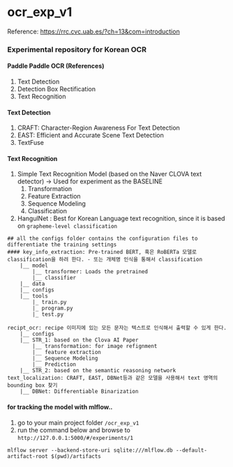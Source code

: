 # ocr_exp_v1
Reference: https://rrc.cvc.uab.es/?ch=13&com=introduction
### Experimental repository for Korean OCR 
#### Paddle Paddle OCR (References)
1. Text Detection
2. Detection Box Rectification
3. Text Recognition

#### Text Detection
1. CRAFT: Character-Region Awareness For Text Detection
2. EAST: Efficient and Accurate Scene Text Detection
3. TextFuse

#### Text Recognition
1. Simple Text Recognition Model (based on the Naver CLOVA text detector) -> Used for experiment as the BASELINE
    1. Transformation
    2. Feature Extraction
    3. Sequence Modeling
    4. Classification
2. HangulNet
    : Best for Korean Language text recognition, since it is based on `grapheme-level classification`

```
## all the configs folder contains the configuration files to differentiate the training settings
#### key_info_extraction: Pre-trained BERT, 혹은 RoBERTa 모델로 classification을 하려 한다. - 또는 개체명 인식을 통해서 classification
    |__ model
        |__ transformer: Loads the pretrained
        |__ classifier
    |__ data
    |__ configs
    |__ tools
        |_ train.py
        |_ program.py
        |_ test.py

recipt_ocr: recipe 이미지에 있는 모든 문자는 텍스트로 인식해서 출력할 수 있게 한다.
    |__ configs
    |__ STR_1: based on the Clova AI Paper
        |__ transformation: for image refignment
        |__ feature extraction
        |__ Sequence Modeling
        |__ Prediction
    |__ STR_2: based on the semantic reasoning network
text_localization: CRAFT, EAST, DBNet등과 같은 모델을 사용해서 text 영역의 bounding box 찾기
    |__ DBNet: Differentiable Binarization
```


#### for tracking the model with mlflow..
1. go to your main project folder `/ocr_exp_v1`
2. run the command below and browse to `http://127.0.0.1:5000/#/experiments/1`
```
mlflow server --backend-store-uri sqlite:///mlflow.db --default-artifact-root $(pwd)/artifacts
```
